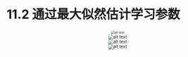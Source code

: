 # 11.2 通过最大似然估计学习参数

<center>
<img src="./attachments/ch11_update_mean_param.png" alt="alt text" style="zoom:50%;">
</center>
<center>
</center>

<center>
<img src="./attachments/ch11_mean_update_2.png" alt="alt text" style="zoom:70%;">
</center>
<center>
</center>

<center>
<img src="./attachments/ch11_mean_update_3.png" alt="alt text" style="zoom:70%;">
</center>
<center>
</center>

<center>
<img src="./attachments/ch11_weight_update.png" alt="alt text" style="zoom:70%;">
</center>
<center>
</center>

